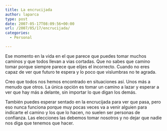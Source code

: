 ```yaml
---
title: La encrucijada
author: laparca
type: post
date: 2007-05-17T08:09:56+00:00
url: /2007/05/17/encrucijada/
categories:
  - Personal

---
```

Ese momento en la vida en el que parece que puedes tomar muchos caminos y que todos llevan a vias cortadas. Que no sabes que camino tomar porque siempre parece que elijes el incorrecto. Cuando no eres capaz de ver que futuro te espera y lo poco que vislumbras no te agrada.

Creo que todos nos hemos encontrado en situaciones así. Unos más a menudo que otros. La única opción es tomar un camino a lazar y esperar a ver que hay más a delante, sin importar lo que digan los demás.

También puedes esperar sentado en la encrucijada para ver que pasa, pero eso nunca funciona porque muy pocas veces va a venir alguien para indicarte el camino y los que lo hacen, no suelen ser personas de confianza. Las elecciones las debemos tomar nosotros y no dejar que nadie nos diga que tenemos que hacer.